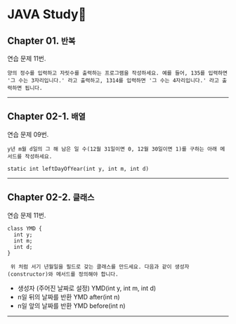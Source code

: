 # JAVA Study📖

## Chapter 01. `반복`

연습 문제 11번. 

` 양의 정수를 입력하고 자릿수를 출력하는 프로그램을 작성하세요. 예를 들어, 135를 입력하면 '그 수는 3자리입니다.' 라고 출력하고, 1314를 입력하면 '그 수는 4자리입니다.' 라고 출력하면 됩니다. `

---

## Chapter 02-1. `배열`

연습 문제 09번. 

`y년 m월 d일의 그 해 남은 일 수(12월 31일이면 0, 12월 30일이면 1)를 구하는 아래 메서드를 작성하세요. `
```
static int leftDayOfYear(int y, int m, int d)
```
 
 ---
 
## Chapter 02-2. `클래스`

연습 문제 11번. 

```
class YMD {
  int y; 
  int m; 
  int d;
}
```

` 위 처럼 서기 년월일을 필드로 갖는 클래스를 만드세요. 다음과 같이 생성자(constructor)와 메서드를 정의해야 합니다.`
- 생성자 (주어진 날짜로 설정) YMD(int y, int m, int d)
- n일 뒤의 날짜를 반환 YMD after(int n)
- n일 앞의 날짜를 반환 YMD before(int n)

---
